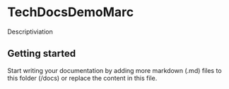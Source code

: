 # TechDocsDemoMarc

Descriptiviation

## Getting started

Start writing your documentation by adding more markdown (.md) files to this
folder (/docs) or replace the content in this file.